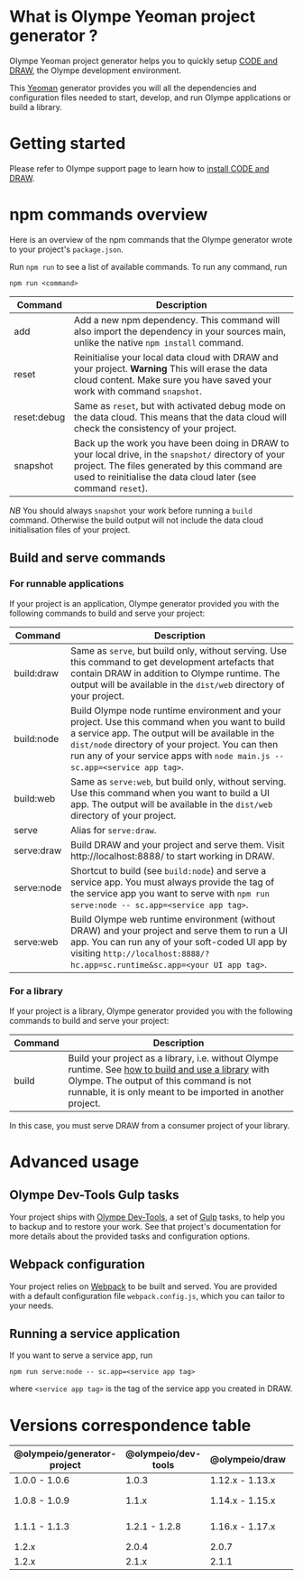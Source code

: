 # What is Olympe Yeoman project generator ?
Olympe Yeoman project generator helps you to quickly setup [CODE and DRAW](https://olympe.support/), the Olympe development environment.

This [Yeoman](https://yeoman.io/) generator provides you will all the dependencies and configuration files needed to start, develop, and run Olympe applications or build a library.

# Getting started

Please refer to Olympe support page to learn how to [install CODE and DRAW](https://olympe.support/doc/docs/guides/tooling/DRAW_CODE_install/).

# npm commands overview

Here is an overview of the npm commands that the Olympe generator wrote to your project's `package.json`.

Run `npm run` to see a list of available commands. To run any command, run
```
npm run <command>
```

| Command     | Description                                                                                                                                                                                                              |
|-------------|--------------------------------------------------------------------------------------------------------------------------------------------------------------------------------------------------------------------------|
| add         | Add a new npm dependency. This command will also import the dependency in your sources main, unlike the native `npm install` command.                                                                                    |
| reset       | Reinitialise your local data cloud with DRAW and your project. **Warning** This will erase the data cloud content. Make sure you have saved your work with command `snapshot`.                                           |
| reset:debug | Same as `reset`, but with activated debug mode on the data cloud. This means that the data cloud will check the consistency of your project.                                                                             |
| snapshot    | Back up the work you have been doing in DRAW to your local drive, in the `snapshot/` directory of your project. The files generated by this command are used to reinitialise the data cloud later (see command `reset`). |

*NB* You should always `snapshot` your work before running a `build` command. Otherwise the build output will not include the data cloud initialisation files of your project.

## Build and serve commands

### For runnable applications

If your project is an application, Olympe generator provided you with the following commands to build and serve your project:

| Command    | Description                                                                                                                                                                                                                                                                          |
|------------|--------------------------------------------------------------------------------------------------------------------------------------------------------------------------------------------------------------------------------------------------------------------------------------|
| build:draw | Same as `serve`, but build only, without serving. Use this command to get development artefacts that contain DRAW in addition to Olympe runtime. The output will be available in the `dist/web` directory of your project.                                                           |
| build:node | Build Olympe node runtime environment and your project. Use this command when you want to build a service app. The output will be available in the `dist/node` directory of your project. You can then run any of your service apps with `node main.js -- sc.app=<service app tag>`. |
| build:web  | Same as `serve:web`, but build only, without serving. Use this command when you want to build a UI app. The output will be available in the `dist/web` directory of your project.                                                                                                    |
| serve      | Alias for `serve:draw`.                                                                                                                                                                                                                                                              |
| serve:draw | Build DRAW and your project and serve them. Visit http://localhost:8888/ to start working in DRAW.                                                                                                                                                                                   |
| serve:node | Shortcut to build (see `build:node`) and serve a service app. You must always provide the tag of the service app you want to serve with `npm run serve:node -- sc.app=<service app tag>`.                                                                                            |
| serve:web  | Build Olympe web runtime environment (without DRAW) and your project and serve them to run a UI app. You can run any of your soft-coded UI app by visiting `http://localhost:8888/?hc.app=sc.runtime&sc.app=<your UI app tag>`.                                                      |

### For a library

If your project is a library, Olympe generator provided you with the following commands to build and serve your project:

| Command | Description                                                                                                                                                                                                                                                                |
|---------|----------------------------------------------------------------------------------------------------------------------------------------------------------------------------------------------------------------------------------------------------------------------------|
| build   | Build your project as a library, i.e. without Olympe runtime. See [how to build and use a library](https://olympe.support/doc/docs/guides/code/first_library) with Olympe. The output of this command is not runnable, it is only meant to be imported in another project. |

In this case, you must serve DRAW from a consumer project of your library.

# Advanced usage

## Olympe Dev-Tools Gulp tasks
Your project ships with [Olympe Dev-Tools](https://www.npmjs.com/package/@olympeio/dev-tools), a set of [Gulp](https://gulpjs.com/) tasks, to help you to backup and to restore your work.
See that project's documentation for more details about the provided tasks and configuration options.

## Webpack configuration
Your project relies on [Webpack](https://webpack.js.org/) to be built and served. You are provided with a default configuration file `webpack.config.js`, which you can tailor to your needs.

## Running a service application
If you want to serve a service app, run
```console
npm run serve:node -- sc.app=<service app tag>
```
where `<service app tag>` is the tag of the service app you created in DRAW.

# Versions correspondence table
| @olympeio/generator-project | @olympeio/dev-tools | @olympeio/draw  | @olympeio/runtime-web/node | orchestrator          |
|-----------------------------|---------------------|-----------------|----------------------------|-----------------------|
| 1.0.0 - 1.0.6               | 1.0.3               | 1.12.x - 1.13.x | 8.2.x - 8.3.x              | 5.9.x                 |
| 1.0.8 - 1.0.9               | 1.1.x               | 1.14.x - 1.15.x | 8.4.x - 8.5.x              | 5.9.5 / 6.0.0-6.0.1   |
| 1.1.1 - 1.1.3               | 1.2.1 - 1.2.8       | 1.16.x - 1.17.x | 8.6.x - 8.7.x              | 5.9.7 / 6.0.1 - 6.1.x |
| 1.2.x                       | 2.0.4               | 2.0.7           | 9.0.5                      | 6.3.0                 |
| 1.2.x                       | 2.1.x               | 2.1.1           | 9.1.x                      | 6.3.1 - ...           |
